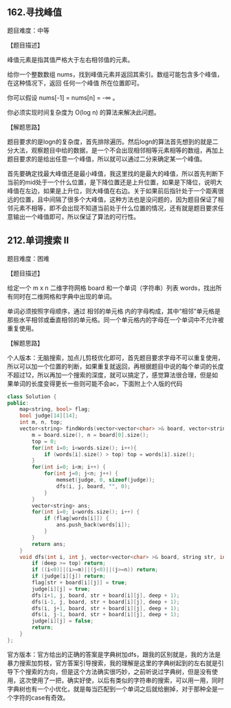 ## 162.寻找峰值

题目难度：中等

【题目描述】

峰值元素是指其值严格大于左右相邻值的元素。

给你一个整数数组 nums，找到峰值元素并返回其索引。数组可能包含多个峰值，在这种情况下，返回 任何一个峰值 所在位置即可。

你可以假设 nums[-1] = nums[n] = -∞ 。

你必须实现时间复杂度为 O(log n) 的算法来解决此问题。

【解题思路】

题目要求的是logn的复杂度，首先排除遍历。然后logn的算法首先想到的就是二分大法，观察题目中给的数据，是一个不会出现相邻相等元素相等的数组，再加上题目要求的是给出任意一个峰值，所以就可以通过二分来确定某一个峰值。

首先要确定找最大峰值还是最小峰值，我这里找的是最大的峰值，所以首先判断下当前的mid处于一个什么位置，是下降位置还是上升位置，如果是下降位，说明大峰值在左边，如果是上升位，则大峰值在右边。关于如果前后指针处于一个距离很远的位置，且中间隔了很多个大峰值，这种方法也是没问题的，因为题目保证了相邻元素不相等，即不会出现不知道当前处于什么位置的情况，还有就是题目要求任意输出一个峰值即可，所以保证了算法的可行性。

## 212.单词搜索 II

题目难度：困难

【题目描述】

给定一个 m x n 二维字符网格 board 和一个单词（字符串）列表 words，找出所有同时在二维网格和字典中出现的单词。

单词必须按照字母顺序，通过 相邻的单元格 内的字母构成，其中“相邻”单元格是那些水平相邻或垂直相邻的单元格。同一个单元格内的字母在一个单词中不允许被重复使用。

【解题思路】

个人版本：无脑搜索，加点儿剪枝优化即可，首先题目要求字母不可以重复使用，所以可以加一个位置的判断，如果重复就返回，再根据题目中说的每个单词的长度不超过12，所以再加一个搜索的深度，就可以搞定了，感觉算法很合理，但是如果单词的长度变得更长一些则可能不会ac，下面附上个人版的代码

```c++
class Solution {
public:
    map<string, bool> flag;
    bool judge[14][14];
    int m, n, top;
    vector<string> findWords(vector<vector<char> >& board, vector<string>& words) {
        m = board.size(), n = board[0].size();
        top = 0;
        for(int i=0; i<words.size(); i++){
            if (words[i].size() > top) top = words[i].size();
        }
        for(int i=0; i<m; i++) {
            for(int j=0; j<n; j++) {
                memset(judge, 0, sizeof(judge));
                dfs(i, j, board, "", 0);
            }
        }
        vector<string> ans;
        for(int i=0; i<words.size(); i++) {
            if (flag[words[i]]) {
                ans.push_back(words[i]);
            }
        }
        return ans;
    }
    void dfs(int i, int j, vector<vector<char> >& board, string str, int deep) {
        if (deep >= top) return;
        if ((i<0)||(i>=m)||(j<0)||(j>=n)) return;
        if (judge[i][j]) return;
        flag[str + board[i][j]] = true;
        judge[i][j] = true;
        dfs(i+1, j, board, str + board[i][j], deep + 1);
        dfs(i-1, j, board, str + board[i][j], deep + 1);
        dfs(i, j+1, board, str + board[i][j], deep + 1);
        dfs(i, j-1, board, str + board[i][j], deep + 1);
        judge[i][j] = false;
        return;
    }
};
```

官方版本：官方给出的正确的答案是字典树加dfs，跟我的区别就是，我的方法是暴力搜索加剪枝，官方答案引导搜索，我的理解是这里的字典树起到的左右就是引导下个搜索的方向，但是这个方法确实很巧妙，之前听说过字典树，但是没有使用，这次使用了一把，确实好使，以后有类似的字符串的搜索，可以用一用，同时字典树也有一个小优化，就是每当匹配到一个单词之后就给删掉，对于那种全是一个字符的case有奇效。

